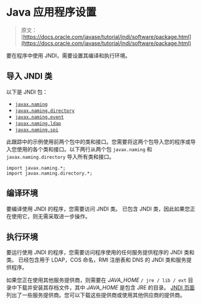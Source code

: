 # Java 应用程序设置

> 原文： [https://docs.oracle.com/javase/tutorial/jndi/software/package.html](https://docs.oracle.com/javase/tutorial/jndi/software/package.html)

要在程序中使用 JNDI，需要设置其编译和执行环境。

## 导入 JNDI 类

以下是 JNDI 包：

*   [`javax.naming`](https://docs.oracle.com/javase/8/docs/api/javax/naming/package-summary.html)
*   [`javax.naming.directory`](https://docs.oracle.com/javase/8/docs/api/javax/naming/directory/package-summary.html)
*   [`javax.naming.event`](https://docs.oracle.com/javase/8/docs/api/javax/naming/event/package-summary.html)
*   [`javax.naming.ldap`](https://docs.oracle.com/javase/8/docs/api/javax/naming/ldap/package-summary.html)
*   [`javax.naming.spi`](https://docs.oracle.com/javase/8/docs/api/javax/naming/spi/package-summary.html)

此跟踪中的示例使用前两个包中的类和接口。您需要将这两个包导入您的程序或导入您使用的各个类和接口。以下两行从两个包 `javax.naming` 和 `javax.naming.directory` 导入所有类和接口。

```
import javax.naming.*;
import javax.naming.directory.*;

```

## 编译环境

要编译使用 JNDI 的程序，您需要访问 JNDI 类。  已包含 JNDI 类，因此如果您正在使用它，则无需采取进一步操作。

## 执行环境

要运行使用 JNDI 的程序，您需要访问程序使用的任何服务提供程序的 JNDI 类和类。  已经包含用于 LDAP，COS 命名，RMI 注册表和 DNS 的 JNDI 类和服务提供程序。

如果您正在使用其他服务提供商，则需要在 _JAVA_HOME_ `/ jre / lib / ext` 目录中下载并安装其存档文件，其中 _JAVA_HOME_ 是包含 JRE 的目录。 [JNDI 页面](http://www.oracle.com/technetwork/java/jndi/index.html#download)列出了一些服务提供商。您可以下载这些提供商或使用其他供应商的提供商。
